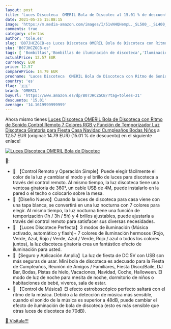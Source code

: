 ```yaml
---
layout: post
title: 'Luces Discoteca  OMERIL Bola de Discotec al 15.01 % de descuento'
date: 2021-05-25 15:08:15
image: 'https://m.media-amazon.com/images/I/51vN4QHempL._SL500_._SL400_.jpg'
comments: true
category: ofertas
author: 'tole.es'
slug: 'B07JHCZGCB-es Luces Discoteca OMERIL Bola de Discoteca con Ritmo de...'
sku: 'B07JHCZGCB-es'
tags: [ 'Bombillas','Bombillas de iluminación de discoteca','Iluminación','navidad','omeril', ]
actualPrice: 12.57 EUR
currency: EUR
price: 12.57
comparePrice: 14.79 EUR
prodname: 'Luces Discoteca  OMERIL Bola de Discoteca con Ritmo de Sonido  Control Remoto  7 Colores RGB y Función de Temporizador  Luz Discoteca Giratoria para Fiesta  Casa  Navidad  Cumpleaños  Bodas  Niños'
country: 'es'
flag: '🇪🇸'
brand: 'OMERIL'
buyurl: 'https://www.amazon.es/dp/B07JHCZGCB/?tag=tolees-21'
descuento: '15.01'
average: '14.1619999999999'
---
```


Ahora mismo tienes [Luces Discoteca  OMERIL Bola de Discoteca con Ritmo de Sonido  Control Remoto  7 Colores RGB y Función de Temporizador  Luz Discoteca Giratoria para Fiesta  Casa  Navidad  Cumpleaños  Bodas  Niños](https://www.amazon.es/dp/B07JHCZGCB/?tag=tolees-21) a 12.57 EUR (original: 14.79 EUR) (15.01 %  de descuento) en el siguiente enlace!

[![Luces Discoteca  OMERIL Bola de Discotec](https://m.media-amazon.com/images/I/51vN4QHempL._SL500_._SL400_.jpg)](https://www.amazon.es/dp/B07JHCZGCB/?tag=tolees-21)

🔎:

- 🎵 【Control Remoto y Operación Simple】Puede elegir fácilmente el color de la luz y cambiar el modo y el brillo de luces para discoteca a través del control remoto. Al mismo tiempo, la luz discoteca tiene una ventosa giratoria de 360°, un cable USB de 4M, puede instalarlo en la pared o el techo o colocarlo sobre la mesa.
- 🎵【Diseño Nuevo】Cuando la luces de discoteca para casa viene con una tapa blanca, se convertirá en una luz nocturna con 7 colores para elegir. Al mismo tiempo, la luz nocturna tiene una función de temporización (1h / 3h / 5h) y 4 brillos ajustables, puede ajustarla a través del control remoto para satisfacer sus diversas necesidades.
- 🎵 【Luces Discotece Perfecta】3 modos de iluminación (Música activado, automático y flash)+ 7 colores de iluminación hermosos (Rojo, Verde, Azul, Rojo / Verde, Azul / Verde, Rojo / azul o todos los colores juntos), la luz discoteca giratoria crea un fantástico efecto de iluminación para usted.
- 🎵【Seguro y Aplicación Amplia】La luz de fiesta de DC 5V con USB son más seguras de usar. Mini bola de discoteca es adecuado para la Fiesta de Cumpleaños, Reunión de Amigos / Familiares, Fiesta Disco/Baile, DJ Bar, Bodas, Pistas de hielo, Vacaciones, Navidad, Coche, Halloween. El modo de luz de noche para mesita de noche, dormitorio de niños o habitaciones de bebé, viveros, sala de estar.
- 🎵 【Control de Música】El efecto estroboscópico perfecto saltará con el ritmo de la música. Debido a la detección de música más sensible, cuando el sonido de la música es superior a 48dB, puede cambiar el efecto de iluminación de bola de discoteca (esto es más sensible que otras luces de discoteca de 70dB).

[🛒 Visítala!!!](https://www.amazon.es/dp/B07JHCZGCB/?tag=tolees-21)
